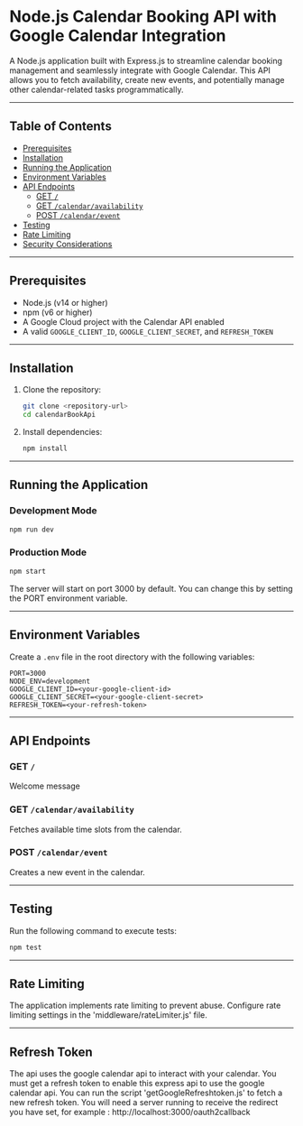 # Node.js Calendar Booking API with Google Calendar Integration

A Node.js application built with Express.js to streamline calendar booking management and seamlessly integrate with Google Calendar. This API allows you to fetch availability, create new events, and potentially manage other calendar-related tasks programmatically.

---

## **Table of Contents**
- [Prerequisites](#prerequisites)
- [Installation](#installation)
- [Running the Application](#running-the-application)
- [Environment Variables](#environment-variables)
- [API Endpoints](#api-endpoints)
  - [GET `/`](#get-)
  - [GET `/calendar/availability`](#get-calendaravailability)
  - [POST `/calendar/event`](#post-calendarevent)
- [Testing](#testing)
- [Rate Limiting](#rate-limiting)
- [Security Considerations](#security-considerations)

---

## **Prerequisites**
- Node.js (v14 or higher)
- npm (v6 or higher)
- A Google Cloud project with the Calendar API enabled
- A valid `GOOGLE_CLIENT_ID`, `GOOGLE_CLIENT_SECRET`, and `REFRESH_TOKEN`

---

## **Installation**
1. Clone the repository:
   ```bash
   git clone <repository-url>
   cd calendarBookApi
   ```
2. Install dependencies:
   ```bash
   npm install
   ```

---

## **Running the Application**

### Development Mode
```bash
npm run dev
```

### Production Mode
```bash
npm start
```

The server will start on port 3000 by default. You can change this by setting the PORT environment variable.

---

## **Environment Variables**

Create a `.env` file in the root directory with the following variables:
```
PORT=3000
NODE_ENV=development
GOOGLE_CLIENT_ID=<your-google-client-id>
GOOGLE_CLIENT_SECRET=<your-google-client-secret>
REFRESH_TOKEN=<your-refresh-token>
```

---

## **API Endpoints**

### GET `/`
Welcome message

### GET `/calendar/availability`
Fetches available time slots from the calendar.

### POST `/calendar/event`
Creates a new event in the calendar.

---

## **Testing**
Run the following command to execute tests:
```bash
npm test
```

---

## **Rate Limiting**
The application implements rate limiting to prevent abuse. Configure rate limiting settings in the 'middleware/rateLimiter.js' file.

---

## **Refresh Token**

The api uses the google calendar api to interact with your calendar. You must get a refresh token to enable this express api to use the google calendar api.
You can run the script 'getGoogleRefreshtoken.js' to fetch a new refresh token.
You will need a server running to receive the redirect you have set, for example : http://localhost:3000/oauth2callback


